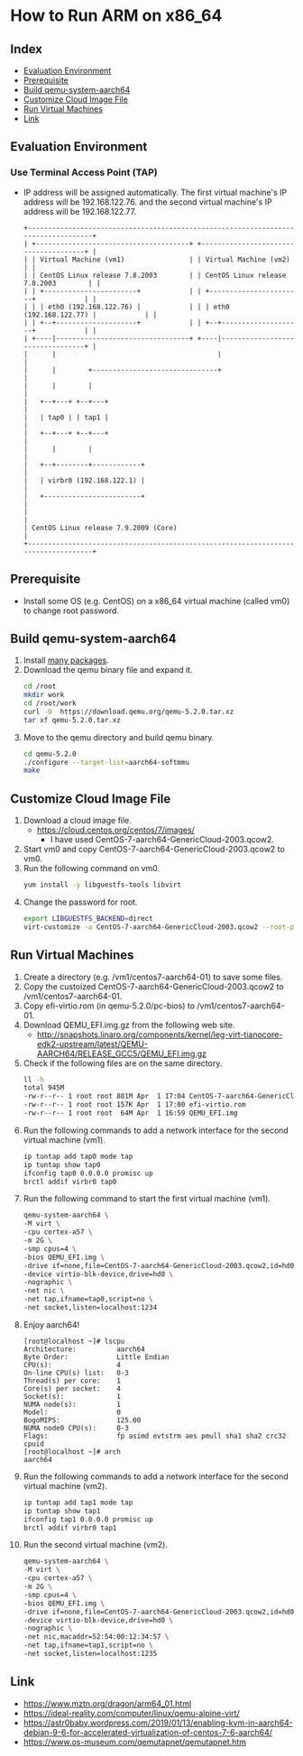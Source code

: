 # How to Run ARM on x86_64

## Index
- [Evaluation Environment](#evaluation-environment)
- [Prerequisite](#prerequisite)
- [Build qemu-system-aarch64](#build-qemu-system-aarch64)
- [Customize Cloud Image File](#customize-cloud-image-file)
- [Run Virtual Machines](#run-virtual-machines)
- [Link](#link)

## Evaluation Environment
### Use Terminal Access Point (TAP)
- IP address will be assigned automatically. The first virtual machine's IP address will be 192.168.122.76. and the second virtual machine's IP address will be 192.168.122.77.
  ```
  +-----------------------------------------------------------------------------------+
  | +--------------------------------------+ +--------------------------------------+ |
  | | Virtual Machine (vm1)                | | Virtual Machine (vm2)                | |
  | | CentOS Linux release 7.8.2003        | | CentOS Linux release 7.8.2003        | |
  | | +-----------------------+            | | +-----------------------+            | |
  | | | eth0 (192.168.122.76) |            | | | eth0 (192.168.122.77) |            | |
  | | +--+--------------------+            | | +--+--------------------+            | |
  | +----|---------------------------------+ +----|---------------------------------+ |
  |      |                                        |                                   |
  |      |        +-------------------------------+                                   |
  |      |        |                                                                   |
  |   +--+---+ +--+---+                                                               |
  |   | tap0 | | tap1 |                                                               |
  |   +--+---+ +--+---+                                                               |
  |      |        |                                                                   |
  |   +--+--------+------------+                                                      |
  |   | virbr0 (192.168.122.1) |                                                      |
  |   +------------------------+                                                      |
  |                                                                                   |
  | CentOS Linux release 7.9.2009 (Core)                                              |
  +-----------------------------------------------------------------------------------+
  ```
<!--
  ```
  +-----------------------------------------------------------------------------------+
  | +--------------------------------------+ +--------------------------------------+ |
  | | Virtual Machine                      | | Virtual Machine                      | |
  | | CentOS 7.6                           | | CentOS 7.6                           | |
  | |  or                                  | |  or                                  | |
  | | Ubuntu 20.04.1 LTS                   | | Ubuntu 20.04.1 LTS                   | |
  | | +-----------------------+            | | +-----------------------+            | |
  | | | eth0 (192.168.122.76) |            | | | eth0 (192.168.122.77) |            | |
  | | +--+--------------------+            | | +--+--------------------+            | |
  | +----|---------------------------------+ +----|---------------------------------+ |
  |      |                                        |                                   |
  |      |        +-------------------------------+                                   |
  |      |        |                                                                   |
  |   +--+---+ +--+---+                                                               |
  |   | tap0 | | tap1 |                                                               |
  |   +--+---+ +--+---+                                                               |
  |      |        |                                                                   |
  |   +--+--------+------------+                                                      |
  |   | virbr0 (192.168.122.1) |                                                      |
  |   +------------------------+                                                      |
  |                                                                                   |
  | CentOS Linux release 7.9.2009 (Core)                                              |
  +-----------------------------------------------------------------------------------+
  ```
-->  
## Prerequisite
- Install some OS (e.g. CentOS) on a x86_64 virtual machine (called vm0) to change root password.

## Build qemu-system-aarch64
1. Install [many packages](https://github.com/EXPRESSCLUSTER/QEMU/blob/master/HowToRunPOWER9onX86_64.md#build-qemu-system-ppc64).
1. Download the qemu binary file and expand it.
   ```sh
   cd /root
   mkdir work
   cd /root/work
   curl -O  https://download.qemu.org/qemu-5.2.0.tar.xz
   tar xf qemu-5.2.0.tar.xz
   ```
1. Move to the qemu directory and build qemu binary.
   ```sh
   cd qemu-5.2.0
   ./configure --target-list=aarch64-softmmu
   make
   ```
## Customize Cloud Image File
1. Download a cloud image file.
   - https://cloud.centos.org/centos/7/images/
     - I have used CentOS-7-aarch64-GenericCloud-2003.qcow2.
1. Start vm0 and copy CentOS-7-aarch64-GenericCloud-2003.qcow2 to vm0.
1. Run the following command on vm0.
   ```sh
   yum install -y libguestfs-tools libvirt
   ```
1. Change the password for root.
   ```sh
   export LIBGUESTFS_BACKEND=direct
   virt-customize -a CentOS-7-aarch64-GenericCloud-2003.qcow2 --root-password password:<your passowrd>
   ```

## Run Virtual Machines
1. Create a directory (e.g. /vm1/centos7-aarch64-01) to save some files.
1. Copy the custoized CentOS-7-aarch64-GenericCloud-2003.qcow2 to /vm1/centos7-aarch64-01.
1. Copy efi-virtio.rom (in qemu-5.2.0/pc-bios) to /vm1/centos7-aarch64-01.
1. Download QEMU_EFI.img.gz from the following web site.
   - http://snapshots.linaro.org/components/kernel/leg-virt-tianocore-edk2-upstream/latest/QEMU-AARCH64/RELEASE_GCC5/QEMU_EFI.img.gz
1. Check if the following files are on the same directory.
   ```sh
   ll -h
   total 945M
   -rw-r--r-- 1 root root 881M Apr  1 17:04 CentOS-7-aarch64-GenericCloud-2003.qcow2
   -rw-r--r-- 1 root root 157K Apr  1 17:00 efi-virtio.rom
   -rw-r--r-- 1 root root  64M Apr  1 16:59 QEMU_EFI.img
   ```
1. Run the following commands to add a network interface for the second virtual machine (vm1).
   ```sh
   ip tuntap add tap0 mode tap
   ip tuntap show tap0
   ifconfig tap0 0.0.0.0 promisc up
   brctl addif virbr0 tap0
   ```
1. Run the following command to start the first virtual machine (vm1).
   ```sh
   qemu-system-aarch64 \
   -M virt \
   -cpu cortex-a57 \
   -m 2G \
   -smp cpus=4 \
   -bios QEMU_EFI.img \
   -drive if=none,file=CentOS-7-aarch64-GenericCloud-2003.qcow2,id=hd0 \
   -device virtio-blk-device,drive=hd0 \
   -nographic \
   -net nic \
   -net tap,ifname=tap0,script=no \
   -net socket,listen=localhost:1234
   ```
1. Enjoy aarch64!
   ```
   [root@localhost ~]# lscpu
   Architecture:          aarch64
   Byte Order:            Little Endian
   CPU(s):                4
   On-line CPU(s) list:   0-3
   Thread(s) per core:    1
   Core(s) per socket:    4
   Socket(s):             1
   NUMA node(s):          1
   Model:                 0
   BogoMIPS:              125.00
   NUMA node0 CPU(s):     0-3
   Flags:                 fp asimd evtstrm aes pmull sha1 sha2 crc32 cpuid
   [root@localhost ~]# arch
   aarch64
   ```
1. Run the following commands to add a network interface for the second virtual machine (vm2).
   ```sh
   ip tuntap add tap1 mode tap
   ip tuntap show tap1
   ifconfig tap1 0.0.0.0 promisc up
   brctl addif virbr0 tap1
   ```
1. Run the second virtual machine (vm2).
   ```sh
   qemu-system-aarch64 \
   -M virt \
   -cpu cortex-a57 \
   -m 2G \
   -smp cpus=4 \
   -bios QEMU_EFI.img \
   -drive if=none,file=CentOS-7-aarch64-GenericCloud-2003.qcow2,id=hd0 \
   -device virtio-blk-device,drive=hd0 \
   -nographic \
   -net nic,macaddr=52:54:00:12:34:57 \
   -net tap,ifname=tap1,script=no \
   -net socket,listen=localhost:1235
   ```

<!--
## Ubuntu
### Customize Ubuntu Image File
1. Download a cloud image file.
   - https://cloud-images.ubuntu.com/releases/focal/release/
1. Change the password for root.
   ```sh
   virt-customize -a ubuntu-20.04-server-cloudimg-arm64.img --root-password password:<your password>
   ```

### Get initrd and Kernel File
1. Copy ubuntu-20.04-server-cloudimg-arm64.img to Ubuntu machine.
1. Login Ubuntu machine.
1. Run the following commands to mount the image file.
   ```sh
   sudo modprobe nbd max_part=63
   sudo qemu-nbd -c /dev/nbd0 ubuntu-20.04-server-cloudimg-arm64.img
   sudo mount /dev/nbd0p1 mnt
   ```
1. Copy the follwing files.
   ```sh
   sudo cp /mnt/boot/initrd.img-5.4.0-64-generic .
   sudo cp /mnt/boot/vmlinuz-5.4.0-64-generic .
   ```

### Run the VM
1. Copy the following files on the same directory.
   - efi-virtio.rom (qemu-5.2.0/pc-bios)
   - slof.bin (qemu-5.2.0/pc-bios)
   - initrd.img-5.4.0-64-generic
   - vmlinuz-5.4.0-64-generic
   - ubuntu-20.04-server-cloudimg-arm64.img
1. Run the following command.
   ```sh
   qemu-system-aarch64 -cpu cortex-a72 -machine virt  -m 2048 \
   -kernel vmlinuz-5.4.0-64-generic \
   -append 'root=/dev/vda1 rw rootwait mem=1024M console=ttyS0 
   console=ttyAMA0,38400n8 init=/usr/lib/cloud-init/uncloud-init ds=nocloud' \
   -drive id=drive0,if=none,file=ubuntu-20.04-server-cloudimg-arm64.img \
   -initrd initrd.img-5.4.0-64-generic \
   -device virtio-blk-pci,id=scsi0,drive=drive0 -netdev user,id=user0 \
   -nodefaults -nographic -serial stdio -smp cpus=2 -net nic \
   -net tap,ifname=tap0,script=no -net socket,listen=localhost:1234
   ```
1. Login the virtual machine.
   ```sh
   ubuntu login: root
   Password: <enter root user password>
   ```
1. Enjoy!
   ```sh
   arch
   aarch64
   ```
-->
## Link
- https://www.mztn.org/dragon/arm64_01.html
- https://ideal-reality.com/computer/linux/qemu-alpine-virt/
- https://astr0baby.wordpress.com/2019/01/13/enabling-kvm-in-aarch64-debian-9-6-for-accelerated-virtualization-of-centos-7-6-aarch64/
- https://www.os-museum.com/qemutapnet/qemutapnet.htm